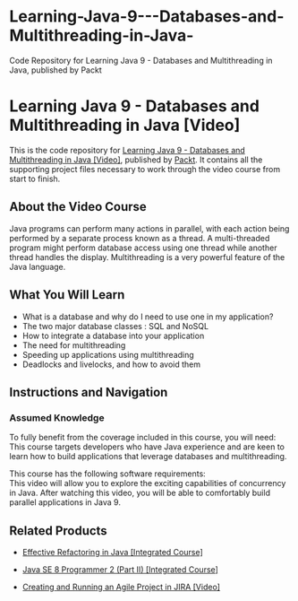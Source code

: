 


# Learning-Java-9---Databases-and-Multithreading-in-Java-
Code Repository for Learning Java 9 - Databases and Multithreading in Java, published by Packt
# Learning Java 9 - Databases and Multithreading in Java [Video]
This is the code repository for [Learning Java 9 - Databases and Multithreading in Java [Video]](https://www.packtpub.com/application-development/learning-java-9-databases-and-multithreading-java-video?utm_source=github&utm_medium=repository&utm_campaign=9781788620611), published by [Packt](https://www.packtpub.com/?utm_source=github). It contains all the supporting project files necessary to work through the video course from start to finish.
## About the Video Course
Java programs can perform many actions in parallel, with each action being performed by a separate process known as a thread. A multi-threaded program might perform database access using one thread while another thread handles the display. Multithreading is a very powerful feature of the Java language.

<H2>What You Will Learn</H2>
<DIV class=book-info-will-learn-text>
<UL>
<LI>What is a database and why do I need to use one in my application? 
<LI>The two major database classes : SQL and NoSQL 
<LI>How to integrate a database into your application 
<LI>The need for multithreading 
<LI>Speeding up applications using multithreading 
<LI>Deadlocks and livelocks, and how to avoid them </LI></UL></DIV>

## Instructions and Navigation
### Assumed Knowledge
To fully benefit from the coverage included in this course, you will need:<br/>
This course targets developers who have Java experience and are keen to learn how to build applications that leverage databases and multithreading.

This course has the following software requirements:<br/>
This video will allow you to explore the exciting capabilities of concurrency in Java. After watching this video, you will be able to comfortably build parallel applications in Java 9.


## Related Products
* [Effective Refactoring in Java [Integrated Course]](https://www.packtpub.com/application-development/effective-refactoring-java-integrated-course?utm_source=github&utm_medium=repository&utm_campaign=9781788291927)

* [Java SE 8 Programmer 2 (Part II) [Integrated Course]](https://www.packtpub.com/application-development/java-se-8-programmer-2-part-ii-integrated-course?utm_source=github&utm_medium=repository&utm_campaign=9781788297530)

* [Creating and Running an Agile Project in JIRA [Video]](https://www.packtpub.com/application-development/creating-and-running-agile-project-jira-video?utm_source=github&utm_medium=repository&utm_campaign=9781788835695)

